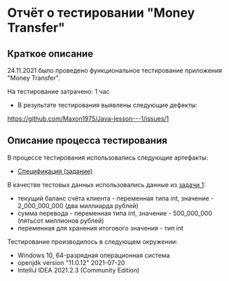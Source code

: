 # Отчёт о тестировании "Money Transfer"

## Краткое описание

24.11.2021 было проведено функциональное тестирование приложения "Money Transfer".

На тестирование затрачено: 1 час

* В результате тестирования выявлены следующие дефекты:

https://github.com/Maxon1975/Java-lesson---1/issues/1
## Описание процесса тестирования

В процессе тестирования использовались следующие артефакты:
* [Спецификация (задание)](https://github.com/netology-code/javaqa-homeworks/blob/master/intro/MERGED.md)



В качестве тестовых данных использовались данные из [задачи 1](https://github.com/netology-code/javaqa-homeworks/blob/master/intro/MERGED.md):
* текущий баланс счёта клиента - переменная типа int, значение - 2_000_000_000 (два миллиарда рублей)
* сумма перевода - переменная типа int, значение - 500_000_000 (пятьсот миллионов рублей)
* переменная для хранения итогового значения - тип int


Тестирование производилось в следующем окружении:
* Windows 10, 64-разрядная операционная система
* openjdk version "11.0.12" 2021-07-20
* IntelliJ IDEA 2021.2.3 (Community Edition)
 